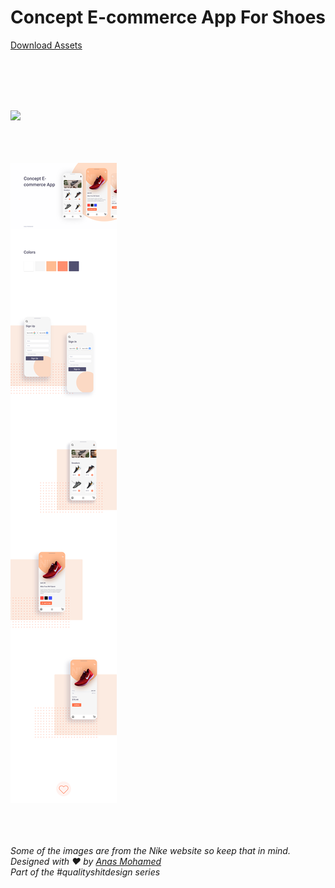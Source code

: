 # Concept E-commerce App For Shoes

[Download Assets]()

<br>
<br>
<br>
<br>

![](shoe-app-dribbble.png)
<br>
<br>
<br>
<br>


![](designs/entire-precentation.png)
<br>
<br>
<br>
<br>

*Some of the images are from the Nike website so keep that in mind.* <br>
*Designed with ♥ by [Anas Mohamed](https://dribbble.com/anas2479)<br> Part of the #qualityshitdesign series*

